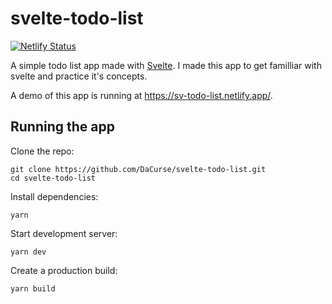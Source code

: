 # svelte-todo-list

[![Netlify Status](https://api.netlify.com/api/v1/badges/0541239e-3fdb-4532-9590-070f233cf75b/deploy-status)](https://app.netlify.com/sites/sv-todo-list/deploys)

A simple todo list app made with [Svelte](https://svelte.dev/).
I made this app to get familliar with svelte and practice it's concepts.

A demo of this app is running at https://sv-todo-list.netlify.app/.

## Running the app

Clone the repo:

```
git clone https://github.com/DaCurse/svelte-todo-list.git
cd svelte-todo-list
```

Install dependencies:

```
yarn
```

Start development server:

```
yarn dev
```

Create a production build:

```
yarn build
```
